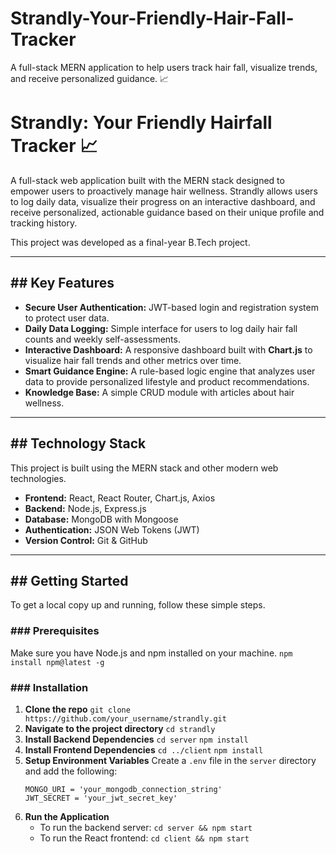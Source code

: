 # Strandly-Your-Friendly-Hair-Fall-Tracker
A full-stack MERN application to help users track hair fall, visualize trends, and receive personalized guidance. 📈

# Strandly: Your Friendly Hairfall Tracker 📈

A full-stack web application built with the MERN stack designed to empower users to proactively manage hair wellness. Strandly allows users to log daily data, visualize their progress on an interactive dashboard, and receive personalized, actionable guidance based on their unique profile and tracking history.

This project was developed as a final-year B.Tech project.

---

## ## Key Features

* **Secure User Authentication:** JWT-based login and registration system to protect user data.
* **Daily Data Logging:** Simple interface for users to log daily hair fall counts and weekly self-assessments.
* **Interactive Dashboard:** A responsive dashboard built with **Chart.js** to visualize hair fall trends and other metrics over time.
* **Smart Guidance Engine:** A rule-based logic engine that analyzes user data to provide personalized lifestyle and product recommendations.
* **Knowledge Base:** A simple CRUD module with articles about hair wellness.

---

## ## Technology Stack

This project is built using the MERN stack and other modern web technologies.

* **Frontend:** React, React Router, Chart.js, Axios
* **Backend:** Node.js, Express.js
* **Database:** MongoDB with Mongoose
* **Authentication:** JSON Web Tokens (JWT)
* **Version Control:** Git & GitHub

---

## ## Getting Started

To get a local copy up and running, follow these simple steps.

### ### Prerequisites

Make sure you have Node.js and npm installed on your machine.
`npm install npm@latest -g`

### ### Installation

1.  **Clone the repo**
    `git clone https://github.com/your_username/strandly.git`
2.  **Navigate to the project directory**
    `cd strandly`
3.  **Install Backend Dependencies**
    `cd server`
    `npm install`
4.  **Install Frontend Dependencies**
    `cd ../client`
    `npm install`
5.  **Setup Environment Variables**
    Create a `.env` file in the `server` directory and add the following:
    ```
    MONGO_URI = 'your_mongodb_connection_string'
    JWT_SECRET = 'your_jwt_secret_key'
    ```
6.  **Run the Application**
    * To run the backend server: `cd server && npm start`
    * To run the React frontend: `cd client && npm start`
